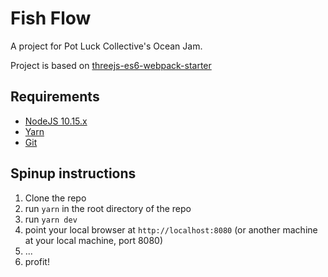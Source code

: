 # Fish Flow

A project for Pot Luck Collective's Ocean Jam.

Project is based on [threejs-es6-webpack-starter](https://github.com/jackdbd/threejs-es6-webpack-starter)

## Requirements

 * [NodeJS 10.15.x](https://nodejs.org/en/)
 * [Yarn](https://yarnpkg.com/)
 * [Git](https://www.git-scm.com)

## Spinup instructions

 1. Clone the repo
 2. run `yarn` in the root directory of the repo
 3. run `yarn dev`
 4. point your local browser at `http://localhost:8080` (or another machine at your local machine, port 8080)
 5. ...
 6. profit!